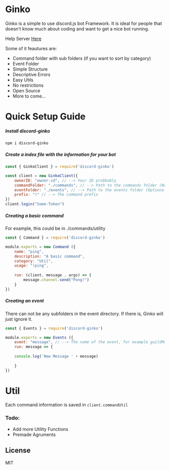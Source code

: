 # Ginko

Ginko is a simple to use discord.js bot Framework. It is ideal for people that doesn't know much about coding and want to get a nice bot running.

Help Server [Here](https://discord.gg/DswD9uf "Here")

Some of it feautures are:

  - Command folder with sub folders (if you want to sort by category)
  - Event Folder
  - Simple Structure
  - Descriptive Errors
  - Easy Utils
  - No restrictions
  - Open Source
  - More to come...

# Quick Setup Guide

##### Install discord-ginko

  `npm i discord-ginko`
  
##### Create a index file with the information for your bot
  
```js
const { GinkoClient } = require('discord-ginko')

const client = new GinkoClient({
    ownerID: "owner-id", // --> Your ID probbably
    commandFolder: "./commands", // --> Path to the commands folder (Not Optional)
    eventFolder: "./events", // --> Path to the events folder (Optional)
    prefix: "!" // --> The command prefix
})
client.login("Some-Token")
```
##### Creating a basic command
For example, this could be in ./commands/utility
```js
const { Command } = require('discord-ginko')

module.exports = new Command ({
    name: "ping",
    description: "A basic command",
    category: "Util",
    usage: "!ping",
    
    run: (client, message , args) => {
        message.channel.send("Pong!")
    }
})
```

##### Creating an event
There can not be any subfolders in the event directory.
If there is, Ginko will just ignore it.

```js
const { Events } = require('discord-ginko')

module.exports = new Events ({
    event: "message", // --> The name of the event, for example guildMemberAdd
    run: message => { 
    
    console.log('New Message ' + message)
        
    }
})
```

# Util

Each command information is saved in `client.commandUtil`



### Todo:

 - Add more Utility Functions
 - Premade Agruments

License
----
MIT


